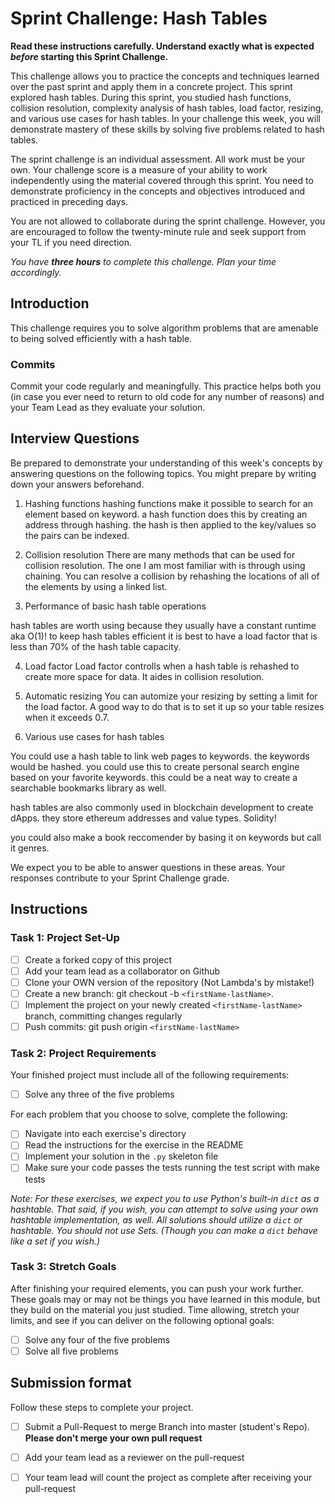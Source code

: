 # Sprint Challenge: Hash Tables

**Read these instructions carefully. Understand exactly what is expected _before_ starting this Sprint Challenge.**

This challenge allows you to practice the concepts and techniques learned over the past sprint and apply them in a concrete project. This sprint explored hash tables. During this sprint, you studied hash functions, collision resolution, complexity analysis of hash tables, load factor, resizing, and various use cases for hash tables. In your challenge this week, you will demonstrate mastery of these skills by solving five problems related to hash tables.

The sprint challenge is an individual assessment. All work must be your own. Your challenge score is a measure of your ability to work independently using the material covered through this sprint. You need to demonstrate proficiency in the concepts and objectives introduced and practiced in preceding days.

You are not allowed to collaborate during the sprint challenge. However, you are encouraged to follow the twenty-minute rule and seek support from your TL if you need direction.

_You have **three hours** to complete this challenge. Plan your time accordingly._

## Introduction

This challenge requires you to solve algorithm problems that are amenable to being solved efficiently with a hash table.

### Commits

Commit your code regularly and meaningfully. This practice helps both you (in case you ever need to return to old code for any number of reasons) and your Team Lead as they evaluate your solution.

## Interview Questions

Be prepared to demonstrate your understanding of this week's concepts by answering questions on the following topics. You might prepare by writing down your answers beforehand.



1. Hashing functions
hashing functions make it possible to search for an element based on keyword.
a hash function does this by creating an address through hashing.
the hash is then applied to the key/values so the pairs can be indexed.

2. Collision resolution
There are many methods that can be used for collision resolution.
The one I am most familiar with is through using chaining.
You can resolve a collision by rehashing the locations of all of the elements by using a linked list.


3. Performance of basic hash table operations

hash tables are worth using because they usually have a constant runtime aka O(1)!
to keep hash tables efficient it is best to have a load factor that is less than 70% of the hash table capacity.


4. Load factor
Load factor controlls when a hash table is rehashed to create more space for data.
It aides in collision resolution.

5. Automatic resizing
You can automize your resizing by setting a limit for the load factor.
A good way to do that is to set it up so your table resizes when it exceeds 0.7.

6. Various use cases for hash tables

You could use a hash table to link web pages to keywords. the keywords would be hashed.
you could use this to create personal search engine based on your favorite keywords.
this could be a neat way to create a searchable bookmarks library as well.

hash tables are also commonly used in blockchain development to create dApps.
they store ethereum addresses and value types. Solidity!

you could also make a book reccomender by basing it on keywords but call it genres.


We expect you to be able to answer questions in these areas. Your responses contribute to your Sprint Challenge grade.

## Instructions

### Task 1: Project Set-Up

- [ ] Create a forked copy of this project
- [ ] Add your team lead as a collaborator on Github
- [ ] Clone your OWN version of the repository (Not Lambda's by mistake!)
- [ ] Create a new branch: git checkout -b `<firstName-lastName>`.
- [ ] Implement the project on your newly created `<firstName-lastName>` branch, committing changes regularly
- [ ] Push commits: git push origin `<firstName-lastName>`

### Task 2: Project Requirements

Your finished project must include all of the following requirements:

- [ ] Solve any three of the five problems

For each problem that you choose to solve, complete the following:

- [ ] Navigate into each exercise's directory
- [ ] Read the instructions for the exercise in the README
- [ ] Implement your solution in the `.py` skeleton file
- [ ] Make sure your code passes the tests running the test script with make tests

*Note: For these exercises, we expect you to use Python's built-in `dict` as a hashtable. That said, if you wish, you can attempt to solve using your own hashtable implementation, as well. All solutions should utilize a `dict` or hashtable. You should not use Sets. (Though you can make a `dict` behave like a set if you wish.)*

### Task 3: Stretch Goals

After finishing your required elements, you can push your work further. These goals may or may not be things you have learned in this module, but they build on the material you just studied. Time allowing, stretch your limits, and see if you can deliver on the following optional goals:

- [ ] Solve any four of the five problems
- [ ] Solve all five problems

## Submission format

Follow these steps to complete your project.

- [ ] Submit a Pull-Request to merge <firstName-lastName> Branch into master (student's  Repo). **Please don't merge your own pull request**
- [ ] Add your team lead as a reviewer on the pull-request
- [ ] Your team lead will count the project as complete after receiving your pull-request


